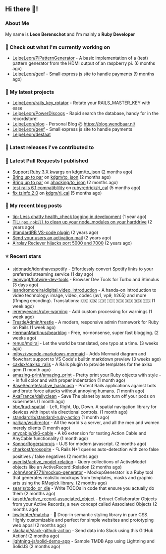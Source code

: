 ## Hi there 👋!

### About Me

My name is **Leon Berenschot** and I'm mainly a **Ruby Developer**
<br>

### 👷 Check out what I'm currently working on

- [LeipeLeon/PiPatternGenerator](https://github.com/LeipeLeon/PiPatternGenerator) - A basic implementation of a (test) pattern generator from the HDMI output of an raspberry pi. (6 months ago)
- [LeipeLeon/geef](https://github.com/LeipeLeon/geef) - Small express js site to handle payments (9 months ago)

### 🌱 My latest projects

- [LeipeLeon/rails_key_rotator](https://github.com/LeipeLeon/rails_key_rotator) - Rotate your RAILS_MASTER_KEY with ease
- [LeipeLeon/PowerDiscogs](https://github.com/LeipeLeon/PowerDiscogs) - Rapid search the database, handy for in the recordstore!
- [LeipeLeon/blog](https://github.com/LeipeLeon/blog) - Personal Blog @ https://blog.wendbaar.nl/
- [LeipeLeon/geef](https://github.com/LeipeLeon/geef) - Small express js site to handle payments
- [LeipeLeon/destaat](https://github.com/LeipeLeon/destaat)

### 🔭 Latest releases I've contributed to


### 🔨 Latest Pull Requests I published

- [Support Ruby 3.X kwargs](https://github.com/kdgm/to_json/pull/3) on [kdgm/to_json](https://github.com/kdgm/to_json) (2 months ago)
- [Bring up to par](https://github.com/kdgm/to_json/pull/2) on [kdgm/to_json](https://github.com/kdgm/to_json) (2 months ago)
- [Bring up to par](https://github.com/ahacking/to_json/pull/8) on [ahacking/to_json](https://github.com/ahacking/to_json) (2 months ago)
- [test rails 6.1 compatiblility](https://github.com/rubyredrick/ri_cal/pull/24) on [rubyredrick/ri_cal](https://github.com/rubyredrick/ri_cal) (5 months ago)
- [fix tzinfo 2 0](https://github.com/kdgm/ri_cal/pull/4) on [kdgm/ri_cal](https://github.com/kdgm/ri_cal) (5 months ago)

### 📜 My recent blog posts

- [tip: Less chatty health_check logging in development](https://www.wendbaar.nl/posts/2023/07/tip_less_chatty_health_check_logging_in_development) (1 year ago)
- [TIL: `npx npkill` to clean up your node_modules on your harddrive](https://www.wendbaar.nl/posts/2023/03/til_npx_npkill_to_clean_up_your_node_modules_on_your_harddrive) (2 years ago)
- [StandardRB VS-code plugin](https://www.wendbaar.nl/posts/2023/02/standardrb_vscode_plugin) (2 years ago)
- [Send your users an activation mail](https://www.wendbaar.nl/posts/2023/02/send_your_users_an_activation_mail) (2 years ago)
- [Airplay Reciever hijacks port 5000 and 7000](https://www.wendbaar.nl/posts/2023/02/airplay_reciever_hijacks_port_5000_and_7000) (2 years ago)

### ⭐ Recent stars

- [sjdonado/idonthavespotify](https://github.com/sjdonado/idonthavespotify) - Effortlessly convert Spotify links to your preferred streaming service (1 day ago)
- [leonvogt/hotwire-dev-tools](https://github.com/leonvogt/hotwire-dev-tools) - Browser Dev Tools for Turbo and Stimulus (3 days ago)
- [leandromoreira/digital_video_introduction](https://github.com/leandromoreira/digital_video_introduction) - A hands-on introduction to video technology: image, video, codec (av1, vp9, h265) and more (ffmpeg encoding). Translations: 🇺🇸 🇨🇳 🇯🇵 🇮🇹 🇰🇷 🇷🇺 🇧🇷 🇪🇸 (1 week ago)
- [jeremyevans/ruby-warning](https://github.com/jeremyevans/ruby-warning) - Add custom processing for warnings (1 week ago)
- [TrestleAdmin/trestle](https://github.com/TrestleAdmin/trestle) - A modern, responsive admin framework for Ruby on Rails (1 week ago)
- [HermanMartinus/bearblog](https://github.com/HermanMartinus/bearblog) - Free, no-nonsense, super fast blogging. (2 weeks ago)
- [renuo/moirai](https://github.com/renuo/moirai) - Let the world be translated, one typo at a time. (3 weeks ago)
- [mjbvz/vscode-markdown-mermaid](https://github.com/mjbvz/vscode-markdown-mermaid) - Adds Mermaid diagram and flowchart support to VS Code&#39;s builtin markdown preview (3 weeks ago)
- [caxlsx/caxlsx_rails](https://github.com/caxlsx/caxlsx_rails) - A Rails plugin to provide templates for the axlsx gem (1 month ago)
- [amazing-print/amazing_print](https://github.com/amazing-print/amazing_print) - Pretty print your Ruby objects with style -- in full color and with proper indentation (1 month ago)
- [BaseSecrete/active_hashcash](https://github.com/BaseSecrete/active_hashcash) - Protect Rails applications against bots and brute force attacks without annoying humans. (1 month ago)
- [AxaFrance/dailyclean](https://github.com/AxaFrance/dailyclean) - Save The planet by auto turn off your pods on kubernetes (1 month ago)
- [bbc/lrud-spatial](https://github.com/bbc/lrud-spatial) - Left, Right, Up, Down. A spatial navigation library for devices with input via directional controls. (1 month ago)
- [standardrb/standard-ruby-action](https://github.com/standardrb/standard-ruby-action) (1 month ago)
- [palkan/wsdirector](https://github.com/palkan/wsdirector) - All the world&#39;s a server, and all the men and women merely clients (1 month ago)
- [anycable/xk6-cable](https://github.com/anycable/xk6-cable) - A k6 extension for testing Action Cable and AnyCable functionality (1 month ago)
- [KonnorRogers/mrujs](https://github.com/KonnorRogers/mrujs) - UJS for modern javascript. (2 months ago)
- [charkost/prosopite](https://github.com/charkost/prosopite) - :mag: Rails N&#43;1 queries auto-detection with zero false positives / false negatives (2 months ago)
- [userlist/active_model-relation](https://github.com/userlist/active_model-relation) - Query collections of ActiveModel objects like an ActiveRecord::Relation (2 months ago)
- [JohnAnon9771/mockup-generator](https://github.com/JohnAnon9771/mockup-generator) - MockupGenerator is a Ruby tool that generates realistic mockups from templates, masks and graphic arts using the RMagick library. (2 months ago)
- [searls/todo_or_die](https://github.com/searls/todo_or_die) - Write TODOs in code that ensure you actually do them (2 months ago)
- [kaspth/active_record-associated_object](https://github.com/kaspth/active_record-associated_object) - Extract Collaborator Objects from your Active Records, a new concept called Associated Objects (2 months ago)
- [lowlighter/matcha](https://github.com/lowlighter/matcha) - 🍵 Drop-in semantic styling library in pure CSS. Highly customizable and perfect for simple websites and prototyping web apps! (2 months ago)
- [slackapi/slack-github-action](https://github.com/slackapi/slack-github-action) - Send data into Slack using this GitHub Action! (2 months ago)
- [lightning-js/solid-demo-app](https://github.com/lightning-js/solid-demo-app) - Sample TMDB App using Lightning and SolidJS (2 months ago)

